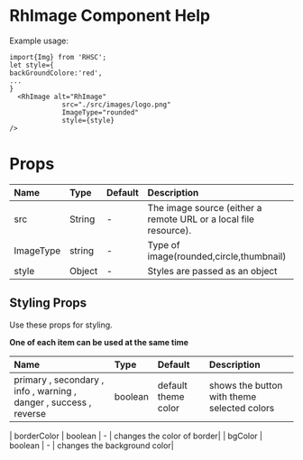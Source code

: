 # RhImage Component Help
Example usage:
    
    import{Img} from 'RHSC';
	let style={
	backGroundColore:'red',
	...
	}
      <RhImage alt="RhImage"
     			 src="./src/images/logo.png"
     			 ImageType="rounded"
     			 style={style}
    />

# Props
|  Name             |  Type    |  Default |  Description |
|:------            |:------   |:---------|:-------------|
| src          | String    |    -    | The image source (either a remote URL or a local file resource).|
| ImageType           | string |-|Type of image(rounded,circle,thumbnail)|
| style              | Object  |-|Styles are passed as an object |

## Styling Props

Use these props for styling.

__One of each item can be used at the same time__

|  Name             |  Type    |  Default |  Description |
|:------            |:------   |:---------|:-------------|
| primary , secondary , info , warning , danger , success , reverse   | boolean    |    default theme color    | shows the button with theme selected colors|

| borderColor  | boolean    |    -    | changes the color of border|
| bgColor  | boolean    |    -    | changes the background color|


